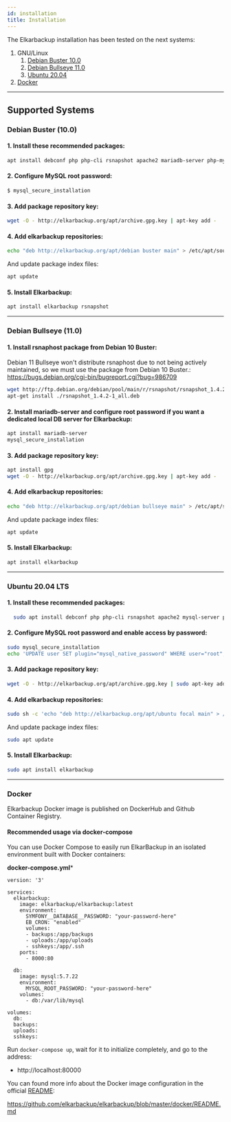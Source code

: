 ```yaml
---
id: installation
title: Installation
---
```


The Elkarbackup installation has been tested on the next systems:

  1. GNU/Linux
     1. [Debian Buster 10.0](#debian-buster-100)
     2. [Debian Bullseye 11.0](#debian-bullseye-110)
     3. [Ubuntu 20.04](#ubuntu-2004-lts)
  2. [Docker](#docker)

***
  
## Supported Systems

### Debian Buster (10.0)

#### 1. Install these recommended packages:

```sh
apt install debconf php php-cli rsnapshot apache2 mariadb-server php-mysql acl bzip2 php-xml libapache2-mod-php libssh2-1 mariadb-client gpg
```
#### 2. Configure MySQL root password:

```sh
$ mysql_secure_installation
```

#### 3. Add package repository key:

```sh
wget -O - http://elkarbackup.org/apt/archive.gpg.key | apt-key add -
```

#### 4. Add elkarbackup repositories:

```sh
echo "deb http://elkarbackup.org/apt/debian buster main" > /etc/apt/sources.list.d/elkarbackup.list
```
And update package index files:
    
```sh
apt update
```

#### 5. Install Elkarbackup:

```sh
apt install elkarbackup rsnapshot
```

***

### Debian Bullseye (11.0)

#### 1. Install rsnaphost package from Debian 10 Buster:

Debian 11 Bullseye won't distribute rsnaphost due to not being actively maintained, 
so we must use the package from Debian 10 Buster.: https://bugs.debian.org/cgi-bin/bugreport.cgi?bug=986709

```sh
wget http://ftp.debian.org/debian/pool/main/r/rsnapshot/rsnapshot_1.4.2-1_all.deb
apt-get install ./rsnapshot_1.4.2-1_all.deb
```

#### 2. Install mariadb-server and configure root password if you want a dedicated local DB server for Elkarbackup:

```sh
apt install mariadb-server
mysql_secure_installation
```

#### 3. Add package repository key:

```sh
apt install gpg
wget -O - http://elkarbackup.org/apt/archive.gpg.key | apt-key add -
```

#### 4. Add elkarbackup repositories:

```sh
echo "deb http://elkarbackup.org/apt/debian bullseye main" > /etc/apt/sources.list.d/elkarbackup.list
```
And update package index files:
    
```sh
apt update
```

#### 5. Install Elkarbackup:

```sh
apt install elkarbackup
```

***

 
  
### Ubuntu 20.04 LTS
  
#### 1. Install these recommended packages:

```sh
  sudo apt install debconf php php-cli rsnapshot apache2 mysql-server php-mysql acl bzip2 php-xml libapache2-mod-php libssh2-1 gpg
```
#### 2. Configure MySQL root password and enable access by password:

```sh
sudo mysql_secure_installation
echo 'UPDATE user SET plugin="mysql_native_password" WHERE user="root";' | sudo mysql -u root mysql
```

#### 3. Add package repository key:

```sh
wget -O - http://elkarbackup.org/apt/archive.gpg.key | sudo apt-key add -
```

#### 4. Add elkarbackup repositories:

```sh
sudo sh -c 'echo "deb http://elkarbackup.org/apt/ubuntu focal main" > /etc/apt/sources.list.d/elkarbackup.list'

```
And update package index files:
    
```sh
sudo apt update
```

#### 5. Install Elkarbackup:

```sh
sudo apt install elkarbackup
```

***

### Docker

Elkarbackup Docker image is published on DockerHub and Github Container Registry.

#### Recommended usage via docker-compose

You can use Docker Compose to easily run ElkarBackup in an isolated environment built with Docker containers:


**docker-compose.yml***

```
version: '3'

services:
  elkarbackup:
    image: elkarbackup/elkarbackup:latest
    environment:
      SYMFONY__DATABASE__PASSWORD: "your-password-here"
      EB_CRON: "enabled"
      volumes:
      - backups:/app/backups
      - uploads:/app/uploads
      - sshkeys:/app/.ssh
    ports:
      - 8000:80
    
  db:
    image: mysql:5.7.22
    environment:
      MYSQL_ROOT_PASSWORD: "your-password-here"
    volumes:
      - db:/var/lib/mysql

volumes:
  db:
  backups:
  uploads:
  sshkeys:
```

Run `docker-compose up`, wait for it to initialize completely, and go to the address:

- http://localhost:80000


You can found more info about the Docker image configuration in the official [README](https://github.com/elkarbackup/elkarbackup/blob/master/docker/README.md):

https://github.com/elkarbackup/elkarbackup/blob/master/docker/README.md